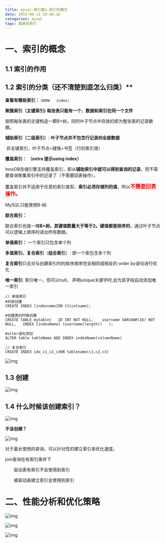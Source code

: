 ```yaml
---
title: mysql-索引篇1-索引的概念
date: 2019-08-11 10:46:16
categories: mysql
tags: 数据库索引
---
```


# **一、索引的概念**

## 1.1 索引的作用



## 1.2 索引的分类（还不清楚到底怎么归类）**

**查看有哪些索引：**   `SHOW   index;`



**聚簇索引（主键索引)**    **每张表只能有一个**，**数据和索引在同一个文件**

​        按照每张表的主键构造一颗B+树，同时叶子节点中存放的即为整张表的记录数据。

**辅助索引（二级索引）**: **叶子节点并不包含行记录的全部数据**

​       非主键索引，叶子节点=键值+书签（行的索引值）

**覆盖索引：** **（extra 提示using index）**

​       InnoDB存储引擎支持覆盖索引，即从**辅助索引中就可以得到查询的记录**，而不需要查询聚集索引中的记录了（不需要回表操作）。

​       覆盖索引并不适用于任意的索引类型，**索引必须存储列的值**，所以<font color="red"><big>**不需要回表操作。**</big></font>

MySQL只能使用B-树.

**联合索引：**

​        联合索引也是一棵**B+树，其键值数量大于等于2。键值都是排序的**，通过叶子节点可以逻辑上顺序的读出所有数据。

**单值索引：** 一个索引只包含单个列

**多值索引、复合索引**（**组合索引**）: 即一个索包含多个列

**复合索引**只会对与创建索引时的排序顺序完全相同或相反的 order by语句进行优化

**唯一索引**: 索引唯一，但可以null， 声明unique关键字时,会为其字段自动添加唯一索引


```
// 单值索引 
#外部创建 
CREATE INDEX [indexname]ON t1(colname); 

#创建表的时候创建 
CREATE TABLE mytable(   ID INT NOT NULL,    username VARCHAR(16) NOT NULL,   INDEX [indexName] (username(length))   );  

#alter语句添加 
ALTER table tableName ADD INDEX indexName(columnName)  

// 复合索引 
CREATE INDEX idx_c1_c2_c3ON tablename(c1,c2,c3)
```

![img](https://note.youdao.com/yws/public/resource/003c0cce526f2a71945614993d250377/xmlnote/35ED850E7CCF446C903DD2A0AED7AABE/18916)



## **1.3 创建**

![img](https://note.youdao.com/yws/public/resource/003c0cce526f2a71945614993d250377/xmlnote/5FAAFB8FB8BD43CC8F2CD5853ED88350/18908)



## **1.4 什么时候该创建索引？**

![img](https://note.youdao.com/yws/public/resource/003c0cce526f2a71945614993d250377/xmlnote/7C97A4A5F692496686ED1CB7890E0543/18901)

**不该创建？**

![img](https://note.youdao.com/yws/public/resource/003c0cce526f2a71945614993d250377/xmlnote/ADE489407E394B16856C9B839E2416DE/18902)

对于最长使用的查询，可以针对性的建立索引来优化速度。

join查询在有索引条件下

　　驱动表有索引不会使用到索引

　　被驱动表建立索引会使用到索引



# **二、性能分析和优化策略**

![img](https://note.youdao.com/yws/public/resource/003c0cce526f2a71945614993d250377/xmlnote/20D9F3FA33FF41E2AB5EAB6EA9D24A25/18895)

![img](https://note.youdao.com/yws/public/resource/003c0cce526f2a71945614993d250377/xmlnote/7AC131346BED4F13AA046DA87FEFC40C/18894)

![img](https://note.youdao.com/yws/public/resource/003c0cce526f2a71945614993d250377/xmlnote/61AED2EF4E4D4DEB8D33DEBCBFD93175/18857)


